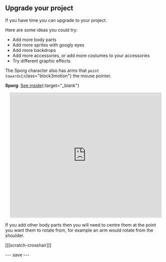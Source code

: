 ## Upgrade your project

If you have time you can upgrade to your project. 

Here are some ideas you could try:
- Add more body parts
- Add more sprites with googly eyes
- Add more backdrops
- Add more accessories, or add more costumes to your accessories
- Try different graphic effects

The Sporg character also has arms that `point towards`{:class="block3motion"} the mouse pointer.

**Sporg**: [See inside](https://scratch.mit.edu/projects/495865892/editor){:target="_blank"}
<div class="scratch-preview" style="margin-left: 15px;">
  <iframe allowtransparency="true" width="485" height="402" src="https://scratch.mit.edu/projects/embed/495865892/?autostart=false" frameborder="0"></iframe>
</div>

If you add other body parts then you will need to centre them at the point you want them to rotate from, for example an arm would rotate from the shoulder.

[[[scratch-crosshair]]]

--- save ---
